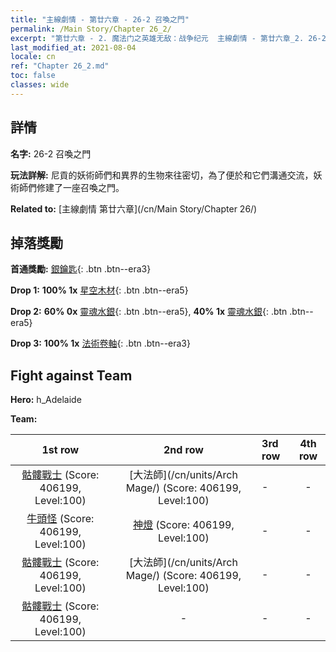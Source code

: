```yaml
---
title: "主線劇情 - 第廿六章 - 26-2 召喚之門"
permalink: /Main Story/Chapter 26_2/
excerpt: "第廿六章 - 2. 魔法门之英雄无敌：战争纪元  主線劇情 - 第廿六章_2. 26-2 召喚之門"
last_modified_at: 2021-08-04
locale: cn
ref: "Chapter 26_2.md"
toc: false
classes: wide
---
```


## 詳情

 **名字:** 26-2 召喚之門

 **玩法詳解:** 尼貢的妖術師們和異界的生物來往密切，為了便於和它們溝通交流，妖術師們修建了一座召喚之門。

 **Related to:** [主線劇情 第廿六章](/cn/Main Story/Chapter 26/)

## 掉落獎勵

 **首通獎勵:** [銀鑰匙](/cn/Items/con_693/){: .btn .btn--era3}

 **Drop 1:** **100% 1x** [星空木材](/cn/Items/mat_90/){: .btn .btn--era5}

 **Drop 2:** **60% 0x** [靈魂水銀](/cn/Items/mat_84/){: .btn .btn--era5}, **40% 1x** [靈魂水銀](/cn/Items/mat_84/){: .btn .btn--era5}

 **Drop 3:** **100% 1x** [法術卷軸](/cn/Items/con_694/){: .btn .btn--era3}


## Fight against Team
 **Hero:** h_Adelaide

 **Team:**


  | 1st row | 2nd row | 3rd row | 4th row |
  |:----:|:----:|:----|:----:|
  | [骷髏戰士](/cn/units/Skeleton/) (Score: 406199, Level:100)  | [大法師](/cn/units/Arch Mage/) (Score: 406199, Level:100)  | - | - |
  | [牛頭怪](/cn/units/Minotaur/) (Score: 406199, Level:100)  | [神燈](/cn/units/Genie/) (Score: 406199, Level:100)  | - | - |
  | [骷髏戰士](/cn/units/Skeleton/) (Score: 406199, Level:100)  | [大法師](/cn/units/Arch Mage/) (Score: 406199, Level:100)  | - | - |
  | [骷髏戰士](/cn/units/Skeleton/) (Score: 406199, Level:100)  | - | - | - |


